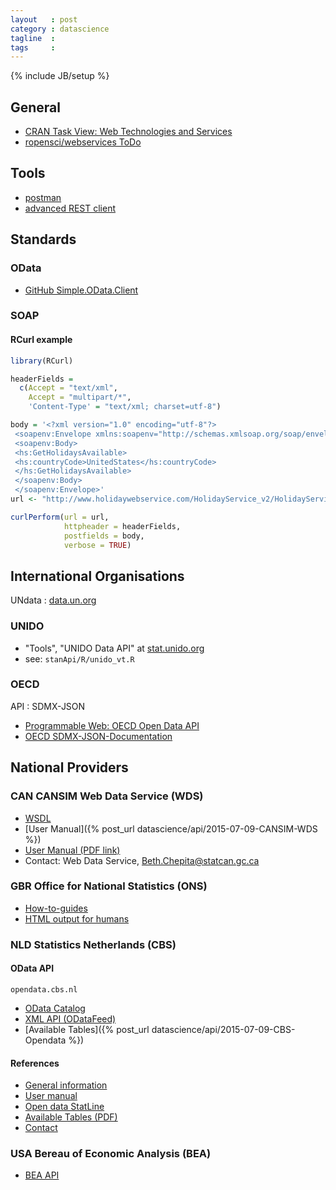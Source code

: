 ```yaml
---
layout   : post
category : datascience
tagline  :
tags     :
---
```

{% include JB/setup %}

## General

- [CRAN Task View: Web Technologies and Services](http://cran.r-project.org/web/views/WebTechnologies.html)
- [ropensci/webservices ToDo](https://github.com/ropensci/webservices/wiki/ToDo)

## Tools

- [postman](https://www.getpostman.com)
- [advanced REST client](http://restforchrome.blogspot.fr)

## Standards

### OData

- [GitHub Simple.OData.Client](https://github.com/object/Simple.OData.Client/wiki)

### SOAP

#### RCurl example

```r
library(RCurl)

headerFields =
  c(Accept = "text/xml",
    Accept = "multipart/*",
    'Content-Type' = "text/xml; charset=utf-8")

body = '<?xml version="1.0" encoding="utf-8"?>
 <soapenv:Envelope xmlns:soapenv="http://schemas.xmlsoap.org/soap/envelope/" xmlns:hs="http://www.holidaywebservice.com/HolidayService_v2/">
 <soapenv:Body>
 <hs:GetHolidaysAvailable>
 <hs:countryCode>UnitedStates</hs:countryCode>
 </hs:GetHolidaysAvailable>
 </soapenv:Body>
 </soapenv:Envelope>'
url <- "http://www.holidaywebservice.com/HolidayService_v2/HolidayService2.asmx?wsdl"

curlPerform(url = url,
            httpheader = headerFields,
            postfields = body,
            verbose = TRUE)            
```

## International Organisations

UNdata
:   [data.un.org](http://data.un.org/WS/)

### UNIDO

- "Tools", "UNIDO Data API" at [stat.unido.org](http://stat.unido.org/)
- see: `stanApi/R/unido_vt.R`

### OECD

API
:   SDMX-JSON

- [Programmable Web: OECD Open Data API](http://www.programmableweb.com/api/oecd-open-data)  
- [OECD SDMX-JSON-Documentation](https://data.oecd.org/api/sdmx-json-documentation/)
    
## National Providers

### CAN CANSIM Web Data Service (WDS)

- [WSDL](http://www8.statcan.gc.ca/CANSIMWebService/cansimWSService?wsdl)
- [User Manual]({% post_url datascience/api/2015-07-09-CANSIM-WDS %})
- [User Manual (PDF link)](http://www8.statcan.gc.ca/documentation/wds-documentation-eng.html)
- Contact: Web Data Service, [Beth.Chepita@statcan.gc.ca](mailto:beth.chepita@statcan.gc.ca)

### GBR Office for National Statistics (ONS)

- [How-to-guides](https://www.ons.gov.uk/ons/apiservice/how-to-guides)
- [HTML output for humans](http://data.ons.gov.uk/ons/api/data/.html?context=Census&apikey=xPuqnMzZ01)

### NLD Statistics Netherlands (CBS)

#### OData API

`opendata.cbs.nl`

- [OData Catalog](http://opendata.cbs.nl/ODataCatalog/)
- [XML API (ODataFeed)](http://opendata.cbs.nl/ODataFeed/)
- [Available Tables]({% post_url datascience/api/2015-07-09-CBS-Opendata %})

#### References

- [General information](http://www.cbs.nl/opendata)
- [User manual](http://www.cbs.nl/NR/rdonlyres/2561A2B7-CE51-47B9-A838-9968EF67FFB0/0/2014handleidingcbsopendataservices.pdf)
- [Open data StatLine](http://opendata.cbs.nl/dataportaal/portal.html#_la=en)
- [Available Tables (PDF)](http://www.cbs.nl/NR/rdonlyres/E50FBCD8-EFFA-4E30-8D9B-DE68FEA89B8C/0/StatlineContentsEnglish.pdf)
- [Contact](mailto:infoservice@cbs.nl)

### USA Bereau of Economic Analysis (BEA)

- [BEA API](http://www.bea.gov/api/data/?)
